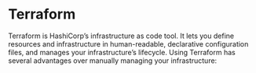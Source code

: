 # Terraform

Terraform is HashiCorp’s infrastructure as code tool. It lets you define resources and infrastructure in human-readable, declarative configuration files, and manages your infrastructure’s lifecycle. Using Terraform has several advantages over manually managing your infrastructure:
